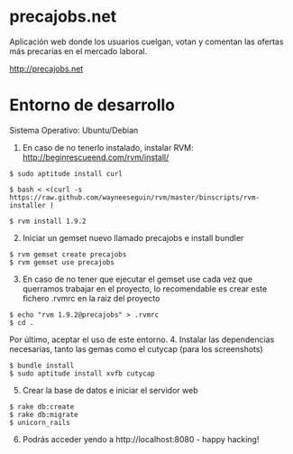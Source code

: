 precajobs.net 
=============

Aplicación web donde los usuarios cuelgan, votan y comentan las ofertas más precarias en el mercado laboral. 

http://precajobs.net

Entorno de desarrollo
====================

Sistema Operativo: Ubuntu/Debian

1. En caso de no tenerlo instalado, instalar RVM: http://beginrescueend.com/rvm/install/
```
$ sudo aptitude install curl

$ bash < <(curl -s https://raw.github.com/wayneeseguin/rvm/master/binscripts/rvm-installer )

$ rvm install 1.9.2 
```
2. Iniciar un gemset nuevo llamado precajobs e install bundler
```
$ rvm gemset create precajobs
$ rvm gemset use precajobs
```
3. En caso de no tener que ejecutar el gemset use cada vez que querramos trabajar en el proyecto, lo recomendable es crear este fichero .rvmrc en la raiz del proyecto
```
$ echo "rvm 1.9.2@precajobs" > .rvmrc
$ cd . 
```
Por último, aceptar el uso de este entorno.
4. Instalar las dependencias necesarias, tanto las gemas como el cutycap (para los screenshots)
```
$ bundle install 
$ sudo aptitude install xvfb cutycap
```
5. Crear la base de datos e iniciar el servidor web
```
$ rake db:create
$ rake db:migrate
$ unicorn_rails
```
6. Podrás acceder yendo a http://localhost:8080 - happy hacking!

